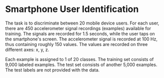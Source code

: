 # Smartphone User Identification

The task is to discriminate between 20 mobile device users. For each user, there are 450 accelerometer signal recordings (examples) available for training. The signals are recorded for 1.5 seconds, while the user taps on the smartphone's screen. The accelerometer signal is recorded at 100 Hz, thus containing roughly 150 values. The values are recorded on three different axes: x, y, z.

Each example is assigned to 1 of 20 classes. The training set consists of 9,000 labeled examples. The test set consists of another 5,000 examples. The test labels are not provided with the data.

